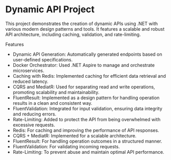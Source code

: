 <h1>Dynamic API Project</h1>
This project demonstrates the creation of dynamic APIs using .NET with various modern design patterns and tools. It features a scalable and robust API architecture, including caching, validation, and rate-limiting.

Features
<ul>
<li>Dynamic API Generation: Automatically generated endpoints based on user-defined specifications.</li>
<li>Docker Orchestrator: Used .NET Aspire to manage and orchestrate microservices.</li>
<li>Caching with Redis: Implemented caching for efficient data retrieval and reduced latency.</li>
<li>CQRS and MediatR: Used for separating read and write operations, promoting scalability and maintainability.</li>
<li>FluentResult: Implemented as a design pattern for handling operation results in a clean and consistent way.</li>
<li>FluentValidation: Integrated for input validation, ensuring data integrity and reducing errors.</li>
<li>Rate-Limiting: Added to protect the API from being overwhelmed with excessive requests.</li>
<li>Redis: For caching and improving the performance of API responses.</li>
<li>CQRS + MediatR: Implemented for a scalable architecture.</li>
<li>FluentResult: For handling operation outcomes in a structured manner.</li>
<li>FluentValidation: For validating incoming requests.</li>
<li>Rate-Limiting: To prevent abuse and maintain optimal API performance.</li>
</ul>
